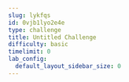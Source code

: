 ```yaml
---
slug: lykfqs
id: 0vjb1lyo2e4e
type: challenge
title: Untitled Challenge
difficulty: basic
timelimit: 0
lab_config:
  default_layout_sidebar_size: 0
---
```


